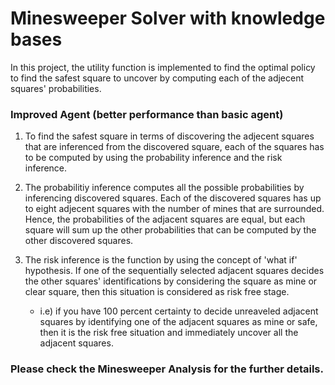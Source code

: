 # Minesweeper Solver with knowledge bases

In this project, the utility function is implemented to find the optimal policy to find the safest square to uncover by computing each of the adjecent squares' probabilities.

### Improved Agent (better performance than basic agent)

1. To find the safest square in terms of discovering the adjecent squares that are inferenced from the discovered square, each of the squares has to be computed by using the probability inference and the risk inference.

2. The probabilitiy inference computes all the possible probabilities by inferencing discovered squares. Each of the discovered squares has up to eight adjecent squares with the number of mines that are surrounded. Hence, the probabilities of the adjacent squares are equal, but each square will sum up the other probabilities that can be computed by the other discovered squares. 

3. The risk inference is the function by using the concept of 'what if' hypothesis. If one of the sequentially selected adjacent squares decides the other squares' identifications by considering the square as mine or clear square, then this situation is considered as risk free stage.
    - i.e) if you have 100 percent certainty to decide unreaveled adjacent squares by identifying one of the adjacent squares as mine or safe, then it is the risk free situation and immediately uncover all the adjacent squares.

### Please check the Minesweeper Analysis for the further details.
